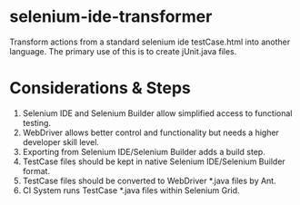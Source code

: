 selenium-ide-transformer
========================

Transform actions from a standard selenium ide testCase.html into another language.  The primary use of this is to create jUnit.java files.

Considerations & Steps
========================
1) Selenium IDE and Selenium Builder allow simplified access to functional testing.
2) WebDriver allows better control and functionality but needs a higher developer skill level.
3) Exporting from Selenium IDE/Selenium Builder adds a build step.
4) TestCase files should be kept in native Selenium IDE/Selenium Builder format.
5) TestCase files should be converted to WebDriver *.java files by Ant.
6) CI System runs TestCase *.java files within Selenium Grid.